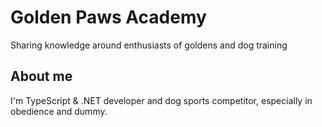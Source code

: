 # Golden Paws Academy

Sharing knowledge around enthusiasts of goldens and dog training

## About me

I'm TypeScript & .NET developer and dog sports competitor, especially in obedience and dummy.
